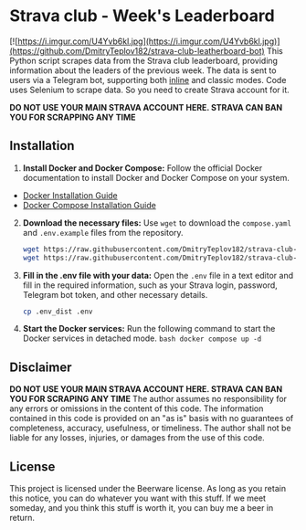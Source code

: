 # Strava club - Week's Leaderboard

  
[![https://i.imgur.com/U4Yvb6kl.jpg](https://i.imgur.com/U4Yvb6kl.jpg)](https://github.com/DmitryTeplov182/strava-club-leatherboard-bot)
This Python script scrapes data from the Strava club leaderboard, providing information about the leaders of the previous week. The data is sent to users via a Telegram bot, supporting both [inline](https://core.telegram.org/api/bots/inline) and classic modes. Code uses Selenium to scrape data. So you need to create Strava account for it.

**DO NOT USE YOUR MAIN STRAVA ACCOUNT HERE. STRAVA CAN BAN YOU FOR SCRAPPING ANY TIME**


## Installation
1. **Install Docker and Docker Compose:**
Follow the official Docker documentation to install Docker and Docker Compose on your system.
* [Docker Installation Guide](https://docs.docker.com/engine/install/)
* [Docker Compose Installation Guide](https://docs.docker.com/compose/install/)
2. **Download the necessary files:**
Use `wget` to download the `compose.yaml` and `.env.example` files from the repository.
    ```bash
    wget https://raw.githubusercontent.com/DmitryTeplov182/strava-club-leatherboard-bot/main/compose.yaml
    wget https://raw.githubusercontent.com/DmitryTeplov182/strava-club-leatherboard-bot/main/.env.example -O .env
    ```
3. **Fill in the .env file with your data:**
Open the `.env` file in a text editor and fill in the required information, such as your Strava login, password, Telegram bot token, and other necessary details.
   ```bash
   cp .env_dist .env
   ```
3. **Start the Docker services:**
   Run the following command to start the Docker services in detached mode.
       ```bash
       docker compose up -d
       ```
## Disclaimer
**DO NOT USE YOUR MAIN STRAVA ACCOUNT HERE. STRAVA CAN BAN YOU FOR SCRAPING ANY TIME**
The author assumes no responsibility for any errors or omissions in the content of this code. The information contained in this code is provided on an "as is" basis with no guarantees of completeness, accuracy, usefulness, or timeliness. The author shall not be liable for any losses, injuries, or damages from the use of this code.
## License
This project is licensed under the Beerware license. As long as you retain this notice, you can do whatever you want with this stuff. If we meet someday, and you think this stuff is worth it, you can buy me a beer in return.
